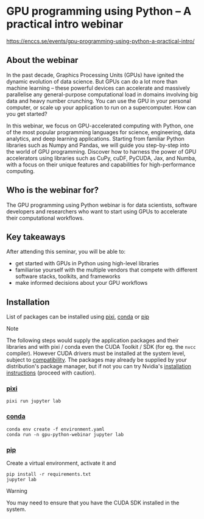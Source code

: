 # GPU programming using Python – A practical intro webinar

<https://enccs.se/events/gpu-programming-using-python-a-practical-intro/>

## About the webinar

In the past decade, Graphics Processing Units (GPUs) have ignited the dynamic evolution of data science. But GPUs can do a lot more than machine learning – these powerful devices can accelerate and massively parallelise any general-purpose computational load in domains involving big data and heavy number crunching. You can use the GPU in your personal computer, or scale up your application to run on a supercomputer. How can you get started?

In this webinar, we focus on GPU-accelerated computing with Python, one of the most popular programming languages for science, engineering, data analytics, and deep learning applications. Starting from familiar Python libraries such as Numpy and Pandas, we will guide you step-by-step into the world of GPU programming. Discover how to harness the power of GPU accelerators using libraries such as CuPy, cuDF, PyCUDA, Jax, and Numba, with a focus on their unique features and capabilities for high-performance computing.

## Who is the webinar for?

The GPU programming using Python webinar is for data scientists, software developers and researchers who want to start using GPUs to accelerate their computational workflows.

## Key takeaways

After attending this seminar, you will be able to:

- get started with GPUs in Python using high-level libraries
- familiarise yourself with the multiple vendors that compete with different software stacks, toolkits, and frameworks
- make informed decisions about your GPU workflows

## Installation

List of packages can be installed using [pixi], [conda] or [pip]

[pixi]: https://pixi.sh
[conda]: https://conda-forge.org/download/
[pip]: https://pip.pypa.io/en/stable/installation/

> [!NOTE]
> The following steps would supply the application packages and their libraries
> and with pixi / conda even the CUDA Toolkit / SDK (for eg. the `nvcc` compiler).
> However CUDA drivers must be installed at the system level, subject to
> [compatibility](https://docs.nvidia.com/deploy/cuda-compatibility/index.html).
> The packages may already be supplied by your distribution's package manager,
> but if not you can try Nvidia's [installation instructions](https://docs.nvidia.com/cuda/cuda-installation-guide-linux/index.html)
> (proceed with caution).

### [pixi]

```
pixi run jupyter lab
```

### [conda]

```
conda env create -f environment.yaml
conda run -n gpu-python-webinar jupyter lab
```

### [pip]

Create a virtual environment, activate it and

```
pip install -r requirements.txt
jupyter lab
```

> [!WARNING]
> You may need to ensure that you have the CUDA SDK installed in the system.
